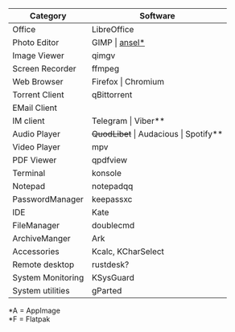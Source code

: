 | Category | Software |
| --- | --- |
| Office | LibreOffice |
| Photo Editor| GIMP \| [ansel\*](https://github.com/aurelienpierreeng/ansel) |
| Image Viewer | qimgv |
| Screen Recorder | ffmpeg |
| Web Browser | Firefox \| Chromium |
| Torrent Client | qBittorrent |
| EMail Client | |
| IM client | Telegram \| Viber\** |
| Audio Player | ~~QuodLibet~~ \| Audacious \| Spotify\** |
| Video Player | mpv |
| PDF Viewer | qpdfview |
| Terminal | konsole |
| Notepad | notepadqq |
| PasswordManager | keepassxc |
| IDE | Kate |
| FileManager | doublecmd |
| ArchiveManger | Ark |
| Accessories | Kcalc, KCharSelect |
| Remote desktop | rustdesk? |
| System Monitoring | KSysGuard |
| System utilities | gParted |

\*A = AppImage  
\*F = Flatpak
